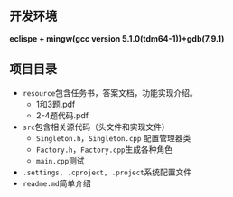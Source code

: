 ## 开发环境

**eclispe  + mingw(gcc version 5.1.0(tdm64-1))+gdb(7.9.1)**

## 项目目录

- `resource`包含任务书，答案文档，功能实现介绍。
  - 1和3题.pdf
  - 2-4题代码.pdf
- `src`包含相关源代码（头文件和实现文件）
  - `Singleton.h`，`Singleton.cpp` 配置管理器类
  - `Factory.h`，`Factory.cpp`生成各种角色
  - `main.cpp`测试
- `.settings, .cproject, .project`系统配置文件
- `readme.md`简单介绍

